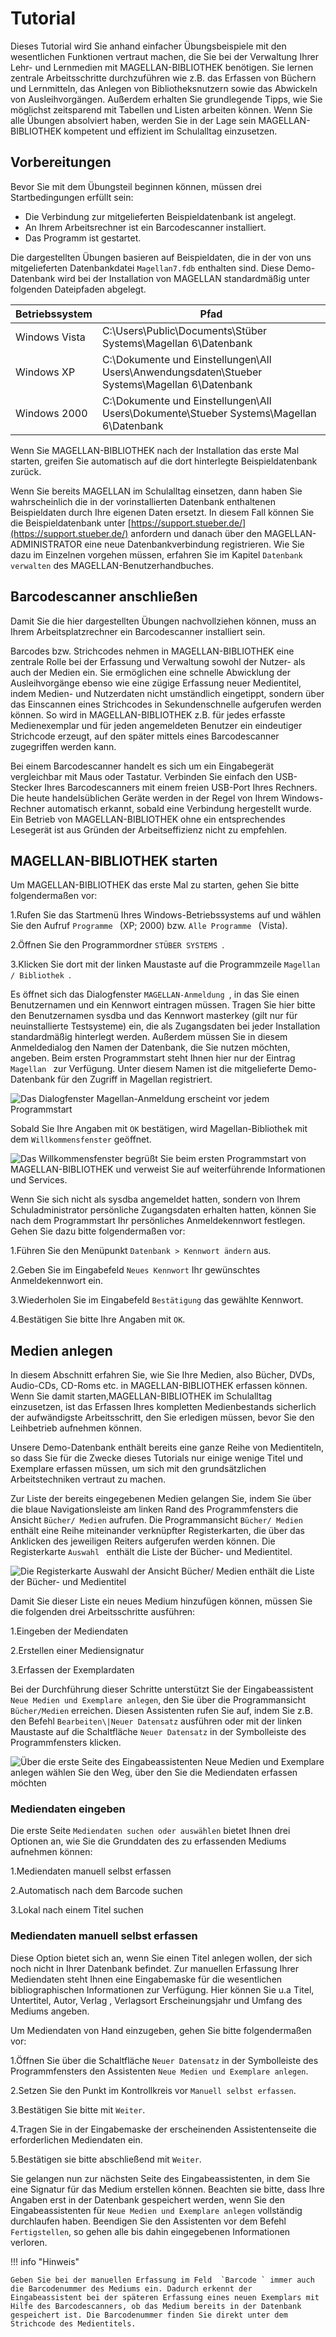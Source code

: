 # Tutorial

Dieses Tutorial wird Sie anhand einfacher Übungsbeispiele mit den wesentlichen Funktionen vertraut machen, die Sie bei der Verwaltung Ihrer Lehr- und Lernmedien mit MAGELLAN-BIBLIOTHEK benötigen. Sie lernen zentrale Arbeitsschritte durchzuführen wie z.B. das Erfassen von Büchern und Lernmitteln, das Anlegen von Bibliotheksnutzern sowie das Abwickeln von Ausleihvorgängen. Außerdem erhalten Sie grundlegende Tipps, wie Sie möglichst zeitsparend mit Tabellen und Listen arbeiten können. Wenn Sie alle Übungen absolviert haben, werden Sie in der Lage sein MAGELLAN-BIBLIOTHEK kompetent und effizient im Schulalltag einzusetzen.

## Vorbereitungen

Bevor Sie mit dem Übungsteil beginnen können, müssen drei Startbedingungen erfüllt sein:

* Die Verbindung zur mitgelieferten Beispieldatenbank ist angelegt.
* An Ihrem Arbeitsrechner ist ein Barcodescanner installiert.
* Das Programm ist gestartet.

Die dargestellten Übungen basieren auf Beispieldaten, die in der von uns mitgelieferten Datenbankdatei  `Magellan7.fdb` enthalten sind. Diese Demo-Datenbank wird bei der Installation von MAGELLAN standardmäßig unter folgenden Dateipfaden abgelegt.

Betriebssystem|Pfad
--|--
Windows Vista |C:\Users\Public\Documents\Stüber Systems\Magellan 6\Datenbank
Windows XP| C:\Dokumente und Einstellungen\All Users\Anwendungsdaten\Stueber Systems\Magellan 6\Datenbank
Windows 2000 |C:\Dokumente und Einstellungen\All Users\Dokumente\Stueber Systems\Magellan 6\Datenbank

Wenn Sie MAGELLAN-BIBLIOTHEK nach der Installation das erste Mal starten, greifen Sie automatisch auf die dort hinterlegte Beispieldatenbank zurück.

Wenn Sie bereits MAGELLAN im Schulalltag einsetzen, dann haben Sie wahrscheinlich die in der vorinstallierten Datenbank enthaltenen Beispieldaten durch Ihre eigenen Daten ersetzt. In diesem Fall können Sie die Beispieldatenbank unter [https://support.stueber.de/](https://support.stueber.de/) anfordern und danach über den MAGELLAN-ADMINISTRATOR eine neue Datenbankverbindung registrieren. Wie Sie dazu im Einzelnen vorgehen müssen, erfahren Sie im Kapitel  `Datenbank verwalten` des MAGELLAN-Benutzerhandbuches.

## Barcodescanner anschließen

Damit Sie die hier dargestellten Übungen nachvollziehen können, muss an Ihrem Arbeitsplatzrechner ein Barcodescanner installiert sein.

Barcodes bzw. Strichcodes nehmen in MAGELLAN-BIBLIOTHEK eine zentrale Rolle bei der Erfassung und Verwaltung sowohl der Nutzer- als auch der Medien ein. Sie ermöglichen eine schnelle Abwicklung der Ausleihvorgänge ebenso wie eine zügige Erfassung neuer Medientitel, indem Medien- und Nutzerdaten nicht umständlich eingetippt, sondern über das Einscannen eines Strichcodes in Sekundenschnelle aufgerufen werden können. So wird in MAGELLAN-BIBLIOTHEK z.B. für jedes erfasste Medienexemplar und für jeden angemeldeten Benutzer ein eindeutiger Strichcode erzeugt, auf den später mittels eines Barcodescanner zugegriffen werden kann.

Bei einem Barcodescanner handelt es sich um ein Eingabegerät vergleichbar mit Maus oder Tastatur. Verbinden Sie einfach den USB-Stecker Ihres Barcodescanners mit einem freien USB-Port Ihres Rechners. Die heute handelsüblichen Geräte werden in der Regel von Ihrem Windows-Rechner automatisch erkannt, sobald eine Verbindung hergestellt wurde. Ein Betrieb von MAGELLAN-BIBLIOTHEK ohne ein entsprechendes Lesegerät ist aus Gründen der Arbeitseffizienz nicht zu empfehlen.

## MAGELLAN-BIBLIOTHEK starten

Um MAGELLAN-BIBLIOTHEK das erste Mal zu starten, gehen Sie bitte folgendermaßen vor:

1.Rufen Sie das Startmenü Ihres Windows-Betriebssystems auf und wählen Sie den Aufruf  `Programme ` \(XP; 2000\) bzw.  `Alle Programme ` \(Vista\).

2.Öffnen Sie den Programmordner  `STÜBER SYSTEMS `.

3.Klicken Sie dort mit der linken Maustaste auf die Programmzeile  `Magellan / Bibliothek `.

Es öffnet sich das Dialogfenster  `MAGELLAN-Anmeldung `, in das Sie einen Benutzernamen und ein Kennwort eintragen müssen. Tragen Sie hier bitte den Benutzernamen sysdba und das Kennwort masterkey \(gilt nur für neuinstallierte Testsysteme\) ein, die als Zugangsdaten bei jeder Installation standardmäßig hinterlegt werden. Außerdem müssen Sie in diesem Anmeldedialog den Namen der Datenbank, die Sie nutzen möchten, angeben. Beim ersten Programmstart steht Ihnen hier nur der Eintrag  `Magellan ` zur Verfügung. Unter diesem Namen ist die mitgelieferte Demo-Datenbank für den Zugriff in Magellan registriert.

![Das Dialogfenster  `Magellan-Anmeldung ` erscheint vor jedem Programmstart ](/assets/images/bibliothek/bib.anmeldung.png)

Sobald Sie Ihre Angaben mit  `OK` bestätigen, wird Magellan-Bibliothek mit dem  `Willkommensfenster` geöffnet.
 
![Das Willkommensfenster begrüßt Sie beim ersten Programmstart von MAGELLAN-BIBLIOTHEK und verweist Sie auf weiterführende Informationen und Services.](/assets/images/bibliothek/willkommen.png)

 Wenn Sie sich nicht als sysdba angemeldet hatten, sondern von Ihrem Schuladministrator persönliche Zugangsdaten erhalten hatten, können Sie nach dem Programmstart Ihr persönliches Anmeldekennwort festlegen. Gehen Sie dazu bitte folgendermaßen vor:

1.Führen Sie den Menüpunkt `Datenbank > Kennwort ändern` aus.

2.Geben Sie im Eingabefeld  `Neues Kennwort` Ihr gewünschtes Anmeldekennwort ein.

3.Wiederholen Sie im Eingabefeld  `Bestätigung` das gewählte Kennwort.

4.Bestätigen Sie bitte Ihre Angaben mit `OK`.

## Medien anlegen

In diesem Abschnitt erfahren Sie, wie Sie Ihre Medien, also Bücher, DVDs, Audio-CDs, CD-Roms etc. in MAGELLAN-BIBLIOTHEK erfassen können. Wenn Sie damit starten,MAGELLAN-BIBLIOTHEK im Schulalltag einzusetzen, ist das Erfassen Ihres kompletten Medienbestands sicherlich der aufwändigste Arbeitsschritt, den Sie erledigen müssen, bevor Sie den Leihbetrieb aufnehmen können.

Unsere Demo-Datenbank enthält bereits eine ganze Reihe von Medientiteln, so dass Sie für die Zwecke dieses Tutorials nur einige wenige Titel und Exemplare erfassen müssen, um sich mit den grundsätzlichen Arbeitstechniken vertraut zu machen.

Zur Liste der bereits eingegebenen Medien gelangen Sie, indem Sie über die blaue Navigationsleiste am linken Rand des Programmfensters die Ansicht  `Bücher/ Medien` aufrufen. Die Programmansicht  `Bücher/ Medien` enthält eine Reihe miteinander verknüpfter Registerkarten, die über das Anklicken des jeweiligen Reiters aufgerufen werden können. Die Registerkarte  `Auswahl ` enthält die Liste der Bücher- und Medientitel.


![Die Registerkarte  `Auswahl ` der Ansicht  `Bücher/ Medien ` enthält die Liste der Bücher- und Medientitel](/assets/images/bibliothek/medien.png)

Damit Sie dieser Liste ein neues Medium hinzufügen können, müssen Sie die folgenden drei Arbeitsschritte ausführen:

1.Eingeben der Mediendaten

2.Erstellen einer Mediensignatur

3.Erfassen der Exemplardaten

Bei der Durchführung dieser Schritte unterstützt Sie der Eingabeassistent  `Neue Medien und Exemplare anlegen`, den Sie über die Programmansicht  `Bücher/Medien` erreichen. Diesen Assistenten rufen Sie auf, indem Sie z.B. den Befehl  `Bearbeiten\|Neuer Datensatz` ausführen oder mit der linken Maustaste auf die Schaltfläche  `Neuer Datensatz` in der Symbolleiste des Programmfensters klicken.


![Über die erste Seite des Eingabeassistenten  `Neue Medien und Exemplare anlegen ` wählen Sie den Weg, über den Sie die Mediendaten erfassen möchten](/assets/images/bibliothek/neue.medien.png)

### Mediendaten eingeben

Die erste Seite  `Mediendaten suchen oder auswählen` bietet Ihnen drei Optionen an, wie Sie die Grunddaten des zu erfassenden Mediums aufnehmen können:

1.Mediendaten manuell selbst erfassen

2.Automatisch nach dem Barcode suchen

3.Lokal nach einem Titel suchen

### Mediendaten manuell selbst erfassen

Diese Option bietet sich an, wenn Sie einen Titel anlegen wollen, der sich noch nicht in Ihrer Datenbank befindet. Zur manuellen Erfassung Ihrer Mediendaten steht Ihnen eine Eingabemaske für die wesentlichen bibliographischen Informationen zur Verfügung. Hier können Sie u.a Titel, Untertitel, Autor, Verlag , Verlagsort Erscheinungsjahr und Umfang des Mediums angeben.

Um Mediendaten von Hand einzugeben, gehen Sie bitte folgendermaßen vor:

1.Öffnen Sie über die Schaltfläche  `Neuer Datensatz` in der Symbolleiste des Programmfensters den Assistenten  `Neue Medien und Exemplare anlegen`.

2.Setzen Sie den Punkt im Kontrollkreis vor  `Manuell selbst erfassen`.

3.Bestätigen Sie bitte mit  `Weiter`.

4.Tragen Sie in der Eingabemaske der erscheinenden Assistentenseite die erforderlichen Mediendaten ein.

5.Bestätigen sie bitte abschließend mit  `Weiter`.


Sie gelangen nun zur nächsten Seite des Eingabeassistenten, in dem Sie eine Signatur für das Medium erstellen können. Beachten sie bitte, dass Ihre Angaben erst in der Datenbank gespeichert werden, wenn Sie den Eingabeassistenten für  `Neue Medien und Exemplare anlegen` vollständig durchlaufen haben. Beendigen Sie den Assistenten vor dem Befehl `Fertigstellen`, so gehen alle bis dahin eingegebenen Informationen verloren.

!!! info "Hinweis"

    Geben Sie bei der manuellen Erfassung im Feld  `Barcode ` immer auch die Barcodenummer des Mediums ein. Dadurch erkennt der Eingabeassistent bei der späteren Erfassung eines neuen Exemplars mit Hilfe des Barcodescanners, ob das Medium bereits in der Datenbank gespeichert ist. Die Barcodenummer finden Sie direkt unter dem Strichcode des Medientitels.
